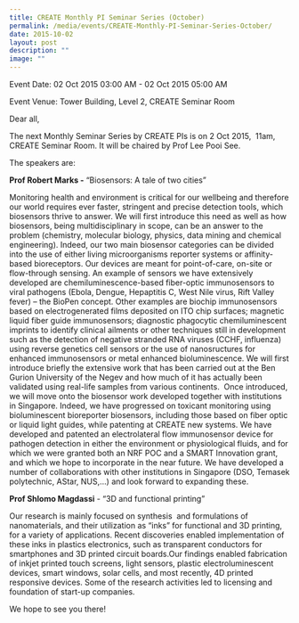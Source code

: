 ```yaml
---
title: CREATE Monthly PI Seminar Series (October)
permalink: /media/events/CREATE-Monthly-PI-Seminar-Series-October/
date: 2015-10-02
layout: post
description: ""
image: ""
---
```

Event Date: 02 Oct 2015 03:00 AM - 02 Oct 2015 05:00 AM

Event Venue: Tower Building, Level 2, CREATE Seminar Room

Dear all,

The next Monthly Seminar Series by CREATE PIs is on 2 Oct 2015,  11am, CREATE Seminar Room. It will be chaired by Prof Lee Pooi See.

The speakers are:

**Prof Robert Marks -** “Biosensors: A tale of two cities”

Monitoring health and environment is critical for our wellbeing and therefore our world requires ever faster, stringent and precise detection tools, which biosensors thrive to answer. We will first introduce this need as well as how biosensors, being multidisciplinary in scope, can be an answer to the problem (chemistry, molecular biology, physics, data mining and chemical engineering). Indeed, our two main biosensor categories can be divided into the use of either living microorganisms reporter systems or affinity-based bioreceptors. Our devices are meant for point-of-care, on-site or flow-through sensing. An example of sensors we have extensively developed are chemiluminescence-based fiber-optic immunosensors to viral pathogens (Ebola, Dengue, Hepaptitis C, West Nile virus, Rift Valley fever) – the BioPen concept. Other examples are biochip immunosensors based on electrogenerated films deposited on ITO chip surfaces; magnetic liquid fiber guide immunosensors; diagnostic phagocytic chemiluminescent imprints to identify clinical ailments or other techniques still in development such as the detection of negative stranded RNA viruses (CCHF, influenza) using reverse genetics cell sensors or the use of nanosructures for enhanced immunosensors or metal enhanced bioluminescence. We will first introduce briefly the extensive work that has been carried out at the Ben Gurion University of the Negev and how much of it has actually been validated using real-life samples from various continents.  Once introduced, we will move onto the biosensor work developed together with institutions in Singapore. Indeed, we have progressed on toxicant monitoring using bioluminescent bioreporter biosensors, including those based on fiber optic or liquid light guides, while patenting at CREATE new systems. We have developed and patented an electrolateral flow immunosensor device for pathogen detection in either the environment or physiological fluids, and for which we were granted both an NRF POC and a SMART Innovation grant, and which we hope to incorporate in the near future. We have developed a number of collaborations with other institutions in Singapore (DSO, Temasek polytechnic, AStar, NUS,…) and look forward to expanding these.

**Prof Shlomo Magdassi** - “3D and functional printing”

Our research is mainly focused on synthesis  and formulations of nanomaterials, and their utilization as “inks” for functional and 3D printing, for a variety of applications. Recent discoveries enabled implementation of these inks in plastics electronics, such as transparent conductors for smartphones and 3D printed circuit boards.Our findings enabled fabrication of inkjet printed touch screens, light sensors, plastic electroluminescent devices, smart windows, solar cells, and most recently, 4D printed responsive devices. Some of the research activities led to licensing and foundation of start-up companies.

We hope to see you there!